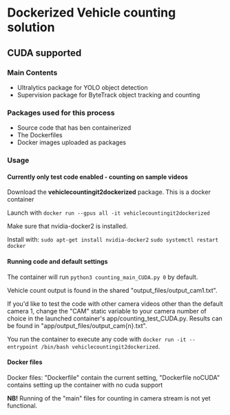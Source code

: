 <h1>Dockerized Vehicle counting solution</h1>
<h2>CUDA supported</h2>

<h3>Main Contents</h3>

<ul>
<li> Ultralytics package for YOLO object detection</li>
<li> Supervision package for ByteTrack object tracking and counting</li>
</ul>


<h3>Packages used for this process</h3>
<ul>
<li> Source code that has ben containerized</li>
<li> The Dockerfiles</li>
<li> Docker images uploaded as packages</li>
</ul>

<h3>Usage</h3>

<h4>Currently only test code enabled - counting on sample videos</h4>
<p> Download the <b>vehiclecountingit2dockerized</b> package. This is a docker container</p>

<p> Launch with <code>docker run --gpus all -it vehiclecountingit2dockerized</code></p>

<p> Make sure that nvidia-docker2 is installed.</p>
<p> Install with:
<code>sudo apt-get install nvidia-docker2</code>
<code>sudo systemctl restart docker</code>
</p>

<h4>Running code and default settings</h4>

<p>The container will run <code>python3 counting_main_CUDA.py 0</code> by default.</p>
<p>Vehicle count output is found in the shared "output_files/output_cam1.txt".</p>

<p> If you'd like to test the code with other camera videos other than the default camera 1, change the "CAM" static variable to your camera number of choice in the launched container's app/counting_test_CUDA.py. Results can be found in "app/output_files/output_cam{n}.txt".</p>


<p> You run the container to execute any code with <code>docker run -it --entrypoint /bin/bash vehiclecountingit2dockerized</code>.</p>

<h4>Docker files</h4>

<p>Docker files: "Dockerfile" contain the current setting, "Dockerfile noCUDA" contains setting up the container with no cuda support</p>


<p><b>NB!</b> Running of the "main" files for counting in camera stream is not yet functional.</p>

